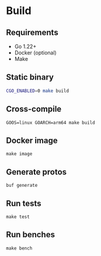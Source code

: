# Build

## Requirements
- Go 1.22+
- Docker (optional)
- Make

## Static binary
```bash
CGO_ENABLED=0 make build
```

## Cross-compile
```
GOOS=linux GOARCH=arm64 make build
```

## Docker image
```
make image
```

## Generate protos
```
buf generate
```

## Run tests
```
make test
```

## Run benches
```
make bench
```
